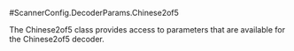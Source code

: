 #ScannerConfig.DecoderParams.Chinese2of5

The Chinese2of5 class provides access to parameters that are
 available for the Chinese2of5 decoder.



